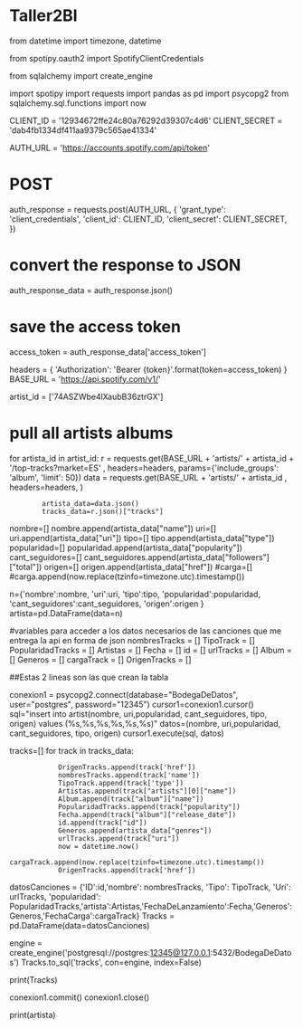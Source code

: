# Taller2BI


from datetime import timezone, datetime

from spotipy.oauth2 import SpotifyClientCredentials

from sqlalchemy import create_engine

import spotipy
import requests
import pandas as pd
import psycopg2
from sqlalchemy.sql.functions import now

CLIENT_ID = '12934672ffe24c80a76292d39307c4d6'
CLIENT_SECRET = 'dab4fb1334df411aa9379c565ae41334'

AUTH_URL = 'https://accounts.spotify.com/api/token'

# POST
auth_response = requests.post(AUTH_URL, {
    'grant_type': 'client_credentials',
    'client_id': CLIENT_ID,
    'client_secret': CLIENT_SECRET,
})

# convert the response to JSON
auth_response_data = auth_response.json()

# save the access token
access_token = auth_response_data['access_token']

headers = {
    'Authorization': 'Bearer {token}'.format(token=access_token)
}
BASE_URL = 'https://api.spotify.com/v1/'

artist_id = ['74ASZWbe4lXaubB36ztrGX']


# pull all artists albums
for artista_id in artist_id:
            r = requests.get(BASE_URL + 'artists/' + artista_id + '/top-tracks?market=ES' ,
                             headers=headers,
                             params={'include_groups': 'album', 'limit': 50})
            data = requests.get(BASE_URL + 'artists/' + artista_id ,
                             headers=headers,
                             )


            artista_data=data.json()
            tracks_data=r.json()["tracks"]

nombre=[]
nombre.append(artista_data["name"])
uri=[]
uri.append(artista_data["uri"])
tipo=[]
tipo.append(artista_data["type"])
popularidad=[]
popularidad.append(artista_data["popularity"])
cant_seguidores=[]
cant_seguidores.append(artista_data["followers"]["total"])
origen=[]
origen.append(artista_data["href"])
#carga=[]
#carga.append(now.replace(tzinfo=timezone.utc).timestamp())

n={'nombre':nombre,
   'uri':uri,
   'tipo':tipo,
   'popularidad':popularidad,
   'cant_seguidores':cant_seguidores,
   'origen':origen
 }
artista=pd.DataFrame(data=n)

#variables para acceder a los datos  necesarios de las canciones que me entrega la api en forma de json
nombresTracks = []
TipoTrack = []
PopularidadTracks = []
Artistas = []
Fecha = []
id = []
urlTracks = []
Album = []
Generos = []
cargaTrack = []
OrigenTracks = []

##Estas 2 lineas son las que crean la tabla



conexion1 = psycopg2.connect(database="BodegaDeDatos", user="postgres", password="12345")
cursor1=conexion1.cursor()
sql="insert into artist(nombre, uri,popularidad, cant_seguidores, tipo, origen) values (%s,%s,%s,%s,%s,%s)"
datos=(nombre, uri,popularidad, cant_seguidores, tipo, origen)
cursor1.execute(sql, datos)

tracks=[]
for track in tracks_data:

                OrigenTracks.append(track['href'])
                nombresTracks.append(track['name'])
                TipoTrack.append(track['type'])
                Artistas.append(track["artists"][0]["name"])
                Album.append(track["album"]["name"])
                PopularidadTracks.append(track["popularity"])
                Fecha.append(track["album"]["release_date"])
                id.append(track["id"])
                Generos.append(artista_data["genres"])
                urlTracks.append(track["uri"])
                now = datetime.now()
                cargaTrack.append(now.replace(tzinfo=timezone.utc).timestamp())
                OrigenTracks.append(track['href'])

datosCanciones = {'ID':id,'nombre': nombresTracks, 'Tipo': TipoTrack, 'Uri': urlTracks, 'popularidad': PopularidadTracks,'artista':Artistas,'FechaDeLanzamiento':Fecha,'Generos':Generos,'FechaCarga':cargaTrack}
Tracks = pd.DataFrame(data=datosCanciones)

engine = create_engine('postgresql://postgres:12345@127.0.0.1:5432/BodegaDeDatos')
Tracks.to_sql('tracks', con=engine, index=False)

print(Tracks)

conexion1.commit()
conexion1.close()

print(artista)

